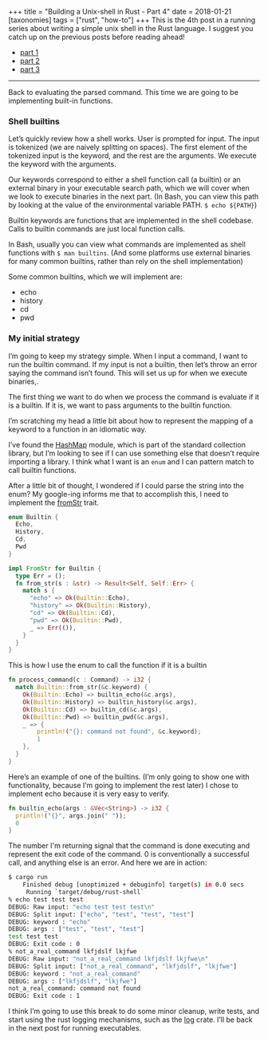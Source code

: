 +++
title = "Building a Unix-shell in Rust - Part 4"
date = 2018-01-21
[taxonomies]
tags = ["rust", "how-to"]
+++
This is the 4th post in a running series about writing a simple unix shell in the Rust language. 
I suggest you catch up on the previous posts before reading ahead! 

* [part 1](@/blog/2017-11-05-building-a-unix-shell-in-rust-part-1.md)
* [part 2](@/blog/2017-11-26-building-a-unix-shell-in-rust-part-2.md)
* [part 3](@/blog/2017-12-31-building-a-unix-shell-in-rust-part-3.md)

---
Back to evaluating the parsed command. This time we are going to be implementing built-in functions.

### Shell builtins
Let’s quickly review how a shell works.
User is prompted for input. The input is tokenized (we are naively splitting on spaces). The first element of the tokenized input is the keyword, and the rest are the arguments. We execute the keyword with the arguments.

Our keywords correspond to either a shell function call (a builtin) or an external binary in your executable search path, which we will cover when we look to execute binaries in the next part. (In Bash, you can view this path by looking at the value of the environmental variable PATH. `$ echo ${PATH}`)

Builtin keywords are functions that are implemented in the shell codebase. Calls to builtin commands are just local function calls. 

In Bash, usually you can view what commands are implemented as shell functions with `$ man builtins`. (And some platforms use external binaries for many common builtins, rather than rely on the shell implementation)

Some common builtins, which we will implement are:
* echo
* history
* cd
* pwd

### My initial strategy
I’m going to keep my strategy simple. When I input a command, I want to run the builtin command. If my input is not a builtin, then let’s throw an error saying the command isn’t found. This will set us up for when we execute binaries,.

The first thing we want to do when we process the command is evaluate if it is a builtin. If it is, we want to pass arguments to the builtin function. 

I’m scratching my head a little bit about how to represent the mapping of a keyword to a function in an idiomatic way.

I’ve found the [HashMap](https://doc.rust-lang.org/std/collections/struct.HashMap.html) module, which is part of the standard collection library, but I’m looking to see if I can use something else that doesn’t require importing a library. I think what I want is an `enum` and I can pattern match to call builtin functions.

After a little bit of thought, I wondered if I could parse the string into the enum? My google-ing informs me that to accomplish this, I need to implement the [fromStr](https://doc.rust-lang.org/std/str/trait.FromStr.html) trait. 

```rust
enum Builtin {
  Echo,
  History,
  Cd,
  Pwd
}

impl FromStr for Builtin {
  type Err = ();
  fn from_str(s : &str) -> Result<Self, Self::Err> {
    match s {
      "echo" => Ok(Builtin::Echo),
      "history" => Ok(Builtin::History),
      "cd" => Ok(Builtin::Cd),
      "pwd" => Ok(Builtin::Pwd),
      _ => Err(()),
    }
  }
}
```

This is how I use the enum to call the function if it is a builtin

```rust
fn process_command(c : Command) -> i32 {
  match Builtin::from_str(&c.keyword) {
    Ok(Builtin::Echo) => builtin_echo(&c.args),
    Ok(Builtin::History) => builtin_history(&c.args),
    Ok(Builtin::Cd) => builtin_cd(&c.args),
    Ok(Builtin::Pwd) => builtin_pwd(&c.args),
    _ => {
        println!("{}: command not found", &c.keyword);
        1
    },
  }
}
```

Here’s an example of one of the builtins. (I’m only going to show one with functionality, because I’m going to implement the rest later)
I chose to implement echo because it is very easy to verify. 

```rust
fn builtin_echo(args : &Vec<String>) -> i32 {
  println!("{}", args.join(" "));
  0
}
```

The number I'm returning signal that the command is done executing and represent the exit code of the command. 0 is conventionally a successful call, and anything else is an error. 
And here we are in action:

```sh
$ cargo run
    Finished debug [unoptimized + debuginfo] target(s) in 0.0 secs
     Running `target/debug/rust-shell`
% echo test test test
DEBUG: Raw input: "echo test test test\n"
DEBUG: Split input: ["echo", "test", "test", "test"]
DEBUG: keyword : "echo"
DEBUG: args : ["test", "test", "test"]
test test test
DEBUG: Exit code : 0
% not_a_real_command lkfjdslf lkjfwe
DEBUG: Raw input: "not_a_real_command lkfjdslf lkjfwe\n"
DEBUG: Split input: ["not_a_real_command", "lkfjdslf", "lkjfwe"]
DEBUG: keyword : "not_a_real_command"
DEBUG: args : ["lkfjdslf", "lkjfwe"]
not_a_real_command: command not found
DEBUG: Exit code : 1
```

I think I’m going to use this break to do some minor cleanup, write tests, and start using the rust logging mechanisms, such as the [log](https://github.com/rust-lang-nursery/log) crate. I’ll be back in the next post for running executables.
